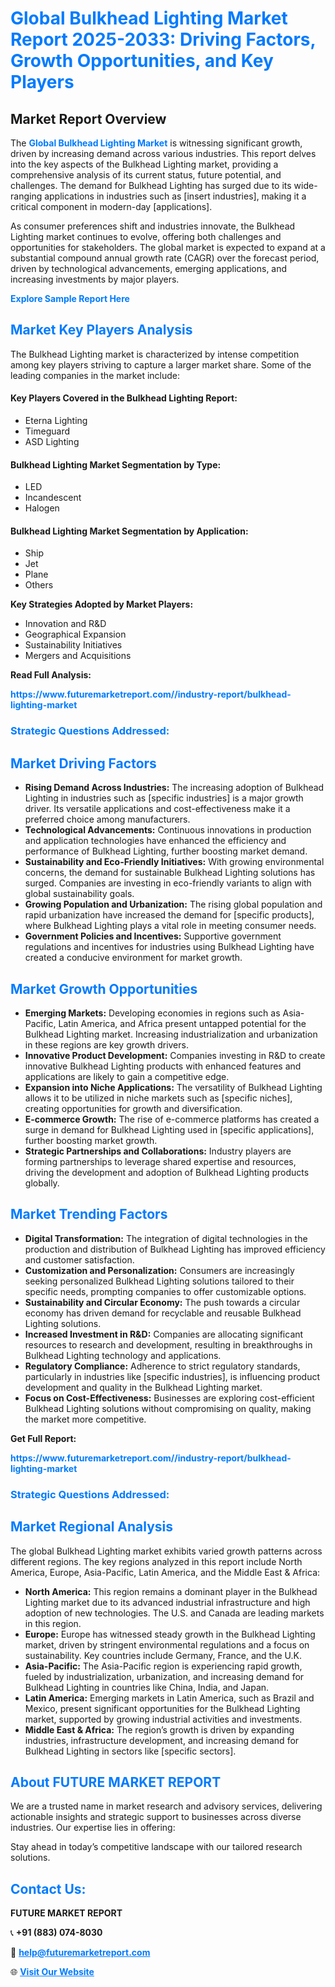 <h1 style="color: #007BFF;">Global Bulkhead Lighting Market Report 2025-2033: Driving Factors, Growth Opportunities, and Key Players</h1>

<section id="overview">
<h2>Market Report Overview</h2>
<p>The <a href="https://www.futuremarketreport.com//industry-report/bulkhead-lighting-market" style="color: #007BFF; text-decoration: none;"><strong>Global Bulkhead Lighting Market</strong></a> is witnessing significant growth, driven by increasing demand across various industries. This report delves into the key aspects of the Bulkhead Lighting market, providing a comprehensive analysis of its current status, future potential, and challenges. The demand for Bulkhead Lighting has surged due to its wide-ranging applications in industries such as [insert industries], making it a critical component in modern-day [applications].</p>
<p>As consumer preferences shift and industries innovate, the Bulkhead Lighting market continues to evolve, offering both challenges and opportunities for stakeholders. The global market is expected to expand at a substantial compound annual growth rate (CAGR) over the forecast period, driven by technological advancements, emerging applications, and increasing investments by major players.</p>
</section>

<section id="overview">
<p><a href="https://www.futuremarketreport.com//request-sample/reportId=54815" style="color: #007BFF; text-decoration: none;"><strong>Explore Sample Report Here</strong></a></p>
</section>

<section id="key-players">
<h2 style="color: #007BFF;">Market Key Players Analysis</h2>
<p>The Bulkhead Lighting market is characterized by intense competition among key players striving to capture a larger market share. Some of the leading companies in the market include:</p>
<h4>Key Players Covered in the Bulkhead Lighting Report:</h4>
<ul><li>Eterna Lighting</li><li>Timeguard</li><li>ASD Lighting</li></ul>
<h4>Bulkhead Lighting Market Segmentation by Type:</h4>
<ul><li>LED</li><li>Incandescent</li><li>Halogen</li></ul>

<h4>Bulkhead Lighting Market Segmentation by Application:</h4>
<ul><li>Ship</li><li>Jet</li><li>Plane</li><li>Others</li></ul>
<p><strong>Key Strategies Adopted by Market Players:</strong></p>
<ul>
<li>Innovation and R&D</li>
<li>Geographical Expansion</li>
<li>Sustainability Initiatives</li>
<li>Mergers and Acquisitions</li>
</ul>
</section>

<section>
<p><strong>Read Full Analysis: </strong></p><a href="https://www.futuremarketreport.com//industry-report/bulkhead-lighting-market" style="color: #007BFF; text-decoration: none;"><strong>https://www.futuremarketreport.com//industry-report/bulkhead-lighting-market</strong></a>
<h3 style="color: #007BFF;">Strategic Questions Addressed:</h3>
</section>

<section id="driving-factors">
<h2 style="color: #007BFF;">Market Driving Factors</h2>
<ul>
<li><strong>Rising Demand Across Industries:</strong> The increasing adoption of Bulkhead Lighting in industries such as [specific industries] is a major growth driver. Its versatile applications and cost-effectiveness make it a preferred choice among manufacturers.</li>
<li><strong>Technological Advancements:</strong> Continuous innovations in production and application technologies have enhanced the efficiency and performance of Bulkhead Lighting, further boosting market demand.</li>
<li><strong>Sustainability and Eco-Friendly Initiatives:</strong> With growing environmental concerns, the demand for sustainable Bulkhead Lighting solutions has surged. Companies are investing in eco-friendly variants to align with global sustainability goals.</li>
<li><strong>Growing Population and Urbanization:</strong> The rising global population and rapid urbanization have increased the demand for [specific products], where Bulkhead Lighting plays a vital role in meeting consumer needs.</li>
<li><strong>Government Policies and Incentives:</strong> Supportive government regulations and incentives for industries using Bulkhead Lighting have created a conducive environment for market growth.</li>
</ul>
</section>

<section id="growth-opportunities">
<h2 style="color: #007BFF;">Market Growth Opportunities</h2>
<ul>
<li><strong>Emerging Markets:</strong> Developing economies in regions such as Asia-Pacific, Latin America, and Africa present untapped potential for the Bulkhead Lighting market. Increasing industrialization and urbanization in these regions are key growth drivers.</li>
<li><strong>Innovative Product Development:</strong> Companies investing in R&D to create innovative Bulkhead Lighting products with enhanced features and applications are likely to gain a competitive edge.</li>
<li><strong>Expansion into Niche Applications:</strong> The versatility of Bulkhead Lighting allows it to be utilized in niche markets such as [specific niches], creating opportunities for growth and diversification.</li>
<li><strong>E-commerce Growth:</strong> The rise of e-commerce platforms has created a surge in demand for Bulkhead Lighting used in [specific applications], further boosting market growth.</li>
<li><strong>Strategic Partnerships and Collaborations:</strong> Industry players are forming partnerships to leverage shared expertise and resources, driving the development and adoption of Bulkhead Lighting products globally.</li>
</ul>
</section>

<section id="trending-factors">
<h2 style="color: #007BFF;">Market Trending Factors</h2>
<ul>
<li><strong>Digital Transformation:</strong> The integration of digital technologies in the production and distribution of Bulkhead Lighting has improved efficiency and customer satisfaction.</li>
<li><strong>Customization and Personalization:</strong> Consumers are increasingly seeking personalized Bulkhead Lighting solutions tailored to their specific needs, prompting companies to offer customizable options.</li>
<li><strong>Sustainability and Circular Economy:</strong> The push towards a circular economy has driven demand for recyclable and reusable Bulkhead Lighting solutions.</li>
<li><strong>Increased Investment in R&D:</strong> Companies are allocating significant resources to research and development, resulting in breakthroughs in Bulkhead Lighting technology and applications.</li>
<li><strong>Regulatory Compliance:</strong> Adherence to strict regulatory standards, particularly in industries like [specific industries], is influencing product development and quality in the Bulkhead Lighting market.</li>
<li><strong>Focus on Cost-Effectiveness:</strong> Businesses are exploring cost-efficient Bulkhead Lighting solutions without compromising on quality, making the market more competitive.</li>
</ul>
</section>

<section>
<p><strong>Get Full Report: </strong></p><a href="https://www.futuremarketreport.com//industry-report/bulkhead-lighting-market" style="color: #007BFF; text-decoration: none;"><strong>https://www.futuremarketreport.com//industry-report/bulkhead-lighting-market</strong></a>
<h3 style="color: #007BFF;">Strategic Questions Addressed:</h3>
</section>


<section id="regional-analysis">
<h2 style="color: #007BFF;">Market Regional Analysis</h2>
<p>The global Bulkhead Lighting market exhibits varied growth patterns across different regions. The key regions analyzed in this report include North America, Europe, Asia-Pacific, Latin America, and the Middle East & Africa:</p>
<ul>
<li><strong>North America:</strong> This region remains a dominant player in the Bulkhead Lighting market due to its advanced industrial infrastructure and high adoption of new technologies. The U.S. and Canada are leading markets in this region.</li>
<li><strong>Europe:</strong> Europe has witnessed steady growth in the Bulkhead Lighting market, driven by stringent environmental regulations and a focus on sustainability. Key countries include Germany, France, and the U.K.</li>
<li><strong>Asia-Pacific:</strong> The Asia-Pacific region is experiencing rapid growth, fueled by industrialization, urbanization, and increasing demand for Bulkhead Lighting in countries like China, India, and Japan.</li>
<li><strong>Latin America:</strong> Emerging markets in Latin America, such as Brazil and Mexico, present significant opportunities for the Bulkhead Lighting market, supported by growing industrial activities and investments.</li>
<li><strong>Middle East & Africa:</strong> The region’s growth is driven by expanding industries, infrastructure development, and increasing demand for Bulkhead Lighting in sectors like [specific sectors].</li>
</ul>
</section>

<footer>
<h2 style="color: #007BFF;">About FUTURE MARKET REPORT</h2>
<p>We are a trusted name in market research and advisory services, delivering actionable insights and strategic support to businesses across diverse industries. Our expertise lies in offering:</p>

<p>Stay ahead in today’s competitive landscape with our tailored research solutions.</p>

<h2 style="color: #007BFF;">Contact Us:</h2>
<p><strong>FUTURE MARKET REPORT</strong></p>
<p>📞 <strong>+91 (883) 074-8030</strong></p>
<p>📧 <strong><a href="mailto:help@futuremarketreport.com" style="color: #007BFF;">help@futuremarketreport.com</a></strong></p>
<p>🌐 <strong><a href="https://www.futuremarketreport.com/" style="color: #007BFF;">Visit Our Website</a></strong></p>
</footer>